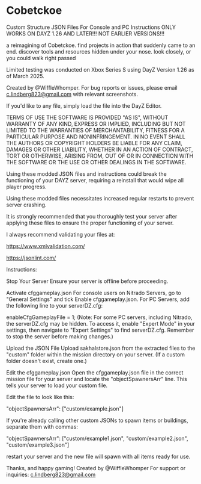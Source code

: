 # Cobetckoe
Custom Structure JSON Files For Console and PC Instructions ONLY WORKS ON DAYZ 1.26 AND LATER!!! NOT EARLIER VERSIONS!!!

a reimagining of Cobetckoe. find projects in action that suddenly came to an end. discover tools and resources hidden under your nose. look closely, or you could walk right passed

Limited testing was conducted on Xbox Series S using DayZ Version 1.26 as of March 2025.

Created by @WiffleWhomper. For bug reports or issues, please email c.lindberg823@gmail.com with relevant screenshots.

If you'd like to any file, simply load the file into the DayZ Editor.

TERMS OF USE THE SOFTWARE IS PROVIDED "AS IS", WITHOUT WARRANTY OF ANY KIND, EXPRESS OR IMPLIED, INCLUDING BUT NOT LIMITED TO THE WARRANTIES OF MERCHANTABILITY, FITNESS FOR A PARTICULAR PURPOSE AND NONINFRINGEMENT. IN NO EVENT SHALL THE AUTHORS OR COPYRIGHT HOLDERS BE LIABLE FOR ANY CLAIM, DAMAGES OR OTHER LIABILITY, WHETHER IN AN ACTION OF CONTRACT, TORT OR OTHERWISE, ARISING FROM, OUT OF OR IN CONNECTION WITH THE SOFTWARE OR THE USE OR OTHER DEALINGS IN THE SOFTWARE.

Using these modded JSON files and instructions could break the functioning of your DAYZ server, requiring a reinstall that would wipe all player progress.

Using these modded files necessitates increased regular restarts to prevent server crashing.

It is strongly recommended that you thoroughly test your server after applying these files to ensure the proper functioning of your server.

I always recommend validating your files at:

https://www.xmlvalidation.com/

https://jsonlint.com/

Instructions:

Stop Your Server Ensure your server is offline before proceeding.

Activate cfggameplay.json For console users on Nitrado Servers, go to "General Settings" and tick Enable cfggameplay.json. For PC Servers, add the following line to your serverDZ.cfg:

enableCfgGameplayFile = 1; (Note: For some PC servers, including Nitrado, the serverDZ.cfg may be hidden. To access it, enable "Expert Mode" in your settings, then navigate to "Expert Settings" to find serverDZ.cfg. Remember to stop the server before making changes.)

Upload the JSON File Upload sakhalstore.json from the extracted files to the "custom" folder within the mission directory on your server. (If a custom folder doesn't exist, create one.)

Edit the cfggameplay.json Open the cfggameplay.json file in the correct mission file for your server and locate the "objectSpawnersArr" line. This tells your server to load your custom file.

Edit the file to look like this:

"objectSpawnersArr": ["custom/example.json"] 

If you're already calling other custom JSONs to spawn items or buildings, separate them with commas:

"objectSpawnersArr": ["custom/example1.json", "custom/example2.json", "custom/example3.json"] 

restart your server and the new file will spawn with all items ready for use.

Thanks, and happy gaming! Created by @WiffleWhomper For support or inquiries: c.lindberg823@gmail.com
